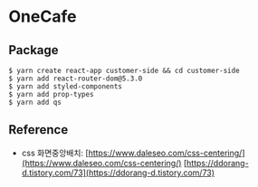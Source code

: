 # OneCafe

## Package
```
$ yarn create react-app customer-side && cd customer-side
$ yarn add react-router-dom@5.3.0
$ yarn add styled-components
$ yarn add prop-types
$ yarn add qs
```

## Reference
- css 화면중앙배치: [https://www.daleseo.com/css-centering/](https://www.daleseo.com/css-centering/) [https://ddorang-d.tistory.com/73](https://ddorang-d.tistory.com/73)
